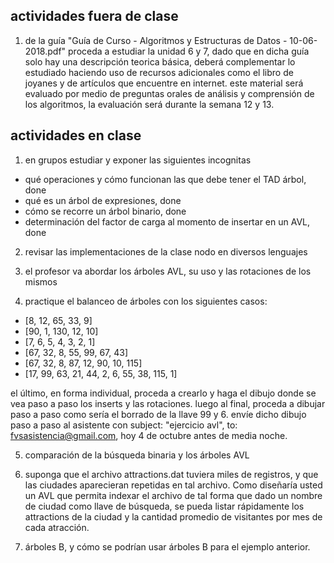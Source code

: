 ## actividades fuera de clase

1. de la guía "Guía de Curso - Algoritmos y Estructuras de Datos - 10-06-2018.pdf" proceda a estudiar la unidad 6 y 7, dado que en dicha guía solo hay una descripción teorica básica, deberá complementar lo estudiado haciendo uso de recursos adicionales como el libro de joyanes y de artículos que encuentre en internet. este material será evaluado por medio de preguntas orales de análisis y comprensión de los algoritmos, la evaluación será durante la semana 12 y 13.

## actividades en clase

1. en grupos estudiar y exponer las siguientes incognitas

- qué operaciones y cómo funcionan las que debe tener el TAD árbol, done
- qué es un árbol de expresiones, done
- cómo se recorre un árbol binario, done
- determinación del factor de carga al momento de insertar en un AVL, done

2. revisar las implementaciones de la clase nodo en diversos lenguajes

3. el profesor va abordar los árboles AVL, su uso y las rotaciones de los mismos

4. practique el balanceo de árboles con los siguientes casos:

- [8, 12, 65, 33, 9]
- [90, 1, 130, 12, 10]
- [7, 6, 5, 4, 3, 2, 1]
- [67, 32, 8, 55, 99, 67, 43]
- [67, 32, 8, 87, 12, 90, 10, 115]
- [17, 99, 63, 21, 44, 2, 6, 55, 38, 115, 1]

el último, en forma individual, proceda a crearlo y haga el dibujo donde se vea paso a paso los inserts y las rotaciones. luego al final, proceda a dibujar paso a paso como sería el borrado de la llave 99 y 6. envíe dicho dibujo paso a paso al asistente con subject: "ejercicio avl", to: fvsasistencia@gmail.com, hoy 4 de octubre antes de media noche.

5. comparación de la búsqueda binaria y los árboles AVL

6. suponga que el archivo attractions.dat tuviera miles de registros, y que las ciudades aparecieran repetidas en tal archivo.
   Como diseñaría usted un AVL que permita indexar el archivo de tal forma que dado un nombre de ciudad como llave de búsqueda, se pueda listar rápidamente los attractions de la ciudad y la cantidad promedio de visitantes por mes de cada atracción.

7. árboles B, y cómo se podrían usar árboles B para el ejemplo anterior.
